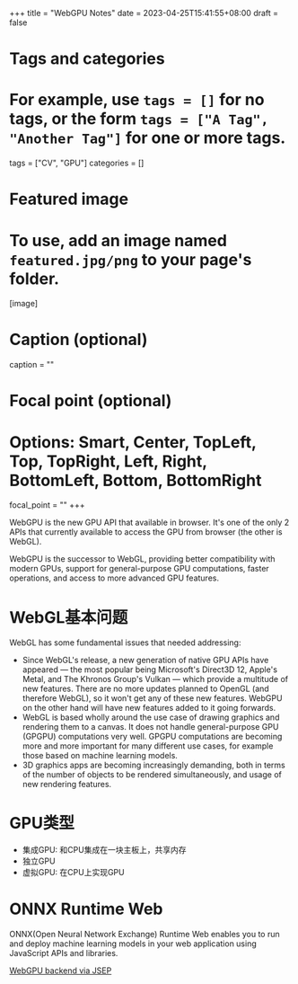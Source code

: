 +++
title = "WebGPU Notes"
date = 2023-04-25T15:41:55+08:00
draft = false

# Tags and categories
# For example, use `tags = []` for no tags, or the form `tags = ["A Tag", "Another Tag"]` for one or more tags.
tags = ["CV", "GPU"]
categories = []

# Featured image
# To use, add an image named `featured.jpg/png` to your page's folder. 
[image]
  # Caption (optional)
  caption = ""

  # Focal point (optional)
  # Options: Smart, Center, TopLeft, Top, TopRight, Left, Right, BottomLeft, Bottom, BottomRight
  focal_point = ""
+++


WebGPU is the new GPU API that available in browser. It's one of the only 2 APIs that currently available to access the GPU from browser (the other is WebGL).

WebGPU is the successor to WebGL, providing better compatibility with modern GPUs, support for general-purpose GPU computations, faster operations, and access to more advanced GPU features.






# WebGL基本问题

WebGL has some fundamental issues that needed addressing:

- Since WebGL's release, a new generation of native GPU APIs have appeared — the most popular being Microsoft's Direct3D 12, Apple's Metal, and The Khronos Group's Vulkan — which provide a multitude of new features. There are no more updates planned to OpenGL (and therefore WebGL), so it won't get any of these new features. WebGPU on the other hand will have new features added to it going forwards.
- WebGL is based wholly around the use case of drawing graphics and rendering them to a canvas. It does not handle general-purpose GPU (GPGPU) computations very well. GPGPU computations are becoming more and more important for many different use cases, for example those based on machine learning models.
- 3D graphics apps are becoming increasingly demanding, both in terms of the number of objects to be rendered simultaneously, and usage of new rendering features.


# GPU类型

- 集成GPU: 和CPU集成在一块主板上，共享内存
- 独立GPU
- 虚拟GPU: 在CPU上实现GPU


# ONNX Runtime Web

ONNX(Open Neural Network Exchange) Runtime Web enables you to run and deploy machine learning models in your web application using JavaScript APIs and libraries.

[WebGPU backend via JSEP](https://github.com/microsoft/onnxruntime/pull/14579)

